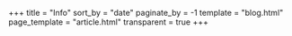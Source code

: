 +++
title = "Info"
sort_by = "date"
paginate_by = -1
template = "blog.html"
page_template = "article.html"
transparent = true
+++